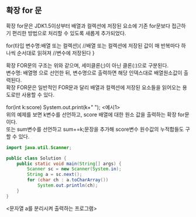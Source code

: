 ## 확장 for 문 
확장 for문은 JDK1.5이상부터 배열과 컬렉션에 저장된 요소에 기존 for문보다 접근하기 편리한 방법으로 처리할 수 있도록 새롭게 추가되었다.

for(타입 변수명:배열 또는 컬렉션){
  //배열 또는 컬렉션에 저장된 값이 매 반복마다 하나씩 순서대로 읽혀져 
  //변수에 저장된다
}    
     
확장 FOR문의 구조는 위와 같으며, 세미클론(;)이 아닌 클론(:)으로 구분된다.    
변수명: 배열명 으로 선언한 뒤, 변수명으로 출력하면 해당 인덱스대로 배열원소값이 출력된다.    
확장 FOR문은 일반적인 FOR문과 달리 배열과 컬렉션에 저장된 요소들을 읽어오는 용도로만 사용할 수 있다.    
     
for(int k:score) 
  System.out.print(k+" ");
<예시1>    
위의 예제를 보면 k변수를 선언하고, score 배열에 대한 원소 값을 출력하는 확장 for문이다.    
또는 sum변수를 선언하고 sum+=k;문장을 추가해 score변수 원수값의 누적합들도 구할 수 있다.   

```java
import java.util.Scanner;

public class Solution {
    public static void main(String[] args) {
        Scanner sc = new Scanner(System.in);
        String a = sc.next();
        for (char ch : a.toCharArray())
            System.out.println(ch);
    }
}
```
<문자열 a를 분리시켜 출력하는 프로그램>          

      

